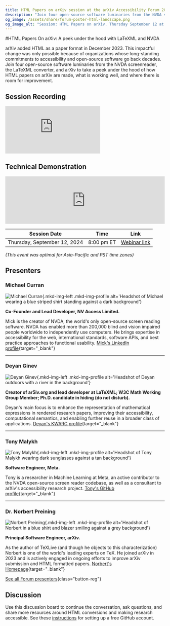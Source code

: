 ```yaml
---
title: HTML Papers on arXiv session at the arXiv Accessibility Forum 2024
description: "Join four open-source software luminaries from the NVDA screenreader, the LaTeXML converter, and arXiv to take a peek under the hood of how HTML papers on arXiv are made, what is working well, and where there is room for improvement."
og_image: /assets/share/forum-poster-html-landscape.png
og_image_alt: "Session: HTML Papers on arXiv. Thursday September 12 at 8:00 PM Eastern."
---
```

#HTML Papers On arXiv: A peek under the hood with LaTeXML and NVDA

<div class="lead">
  <div class="content">
    <p>arXiv added HTML as a paper format in December 2023. This impactful change was only possible because of organizations whose long-standing commitments to accessibility and open-source software go back decades. Join four open-source software luminaries from the NVDA screenreader, the LaTeXML converter, and arXiv to take a peek under the hood of how HTML papers on arXiv are made, what is working well, and where there is room for improvement.</p>
  </div>
  <div class="videos">
    <div class="shadow"><H2>Session Recording</h2>
    <iframe src="https://www.youtube.com/embed/Lq_F4vkfqV0?si=tsY9SQZXT7VdZfFt" title="YouTube video player" frameborder="0" allow="accelerometer; autoplay; clipboard-write; encrypted-media; gyroscope; picture-in-picture; web-share" referrerpolicy="strict-origin-when-cross-origin" allowfullscreen></iframe></div>
  </div>
</div>

<h2>Technical Demonstration</h2>

<div class="extra-videos">
  <iframe src="https://www.youtube.com/embed/wUvFYwLxFM8?si=CNuZvmCEFlnVw5LD" title="YouTube video player" frameborder="0" allow="accelerometer; autoplay; clipboard-write; encrypted-media; gyroscope; picture-in-picture; web-share" referrerpolicy="strict-origin-when-cross-origin" allowfullscreen style="width:100%;" class="shadow"></iframe>
</div>

| Session Date | Time | Link |
|---|---|---|
| Thursday, September 12, 2024 | 8:00 pm ET | [Webinar link](https://cornell.zoom.us/j/92772646280?pwd=nN9qJXOPnDZ9kdFUsVYDciuL5M4oXA.1) |
*(This event was optimal for Asia-Pacific and PST time zones)*

<!--
## Get ready:
<ul class="forum-actions">
  <li class="col">
    <div class="col-num shadow" role="presentation">1</div>
    <h3>Sign Up</h3>
    <p><a href="https://cornell.ca1.qualtrics.com/jfe/form/SV_eEZ1d27LF2fVM7Y" target="_blank">Sign up</a> for free. The forum is open to everyone.</p>
    <a class="button-reg" href="https://cornell.ca1.qualtrics.com/jfe/form/SV_eEZ1d27LF2fVM7Y" target="_blank">Sign up</a>
  </li>
  <li class="col">
    <div class="col-num shadow" role="presentation">2</div>
    <h3>Watch videos</h3>
    <p>Watch the <a href="https://youtu.be/PYBgeITZhL4?feature=shared" target="blank">welcome video</a>, the <a href="">demo video</a>, and <a href="https://www.youtube.com/playlist?list=PLYgeAMJvRZ6ZRuNQGoekx0FdjXqEG0bzM" target="blank">more</a>.</p>
    <a class="button-reg" href="https://youtu.be/PYBgeITZhL4?feature=shared" target="blank">Watch</a>
  </li>
  <li class="col">
    <div class="col-num shadow" role="presentation">3</div>
    <h3>Ask Questions!</h3>
    <p><a href="https://cornell.ca1.qualtrics.com/jfe/form/SV_bBqisDGVGcrzQeq" target="_blank">Submit your questions</a> in advance. The presenters will love you!</p>
    <a class="button-reg" href="https://cornell.ca1.qualtrics.com/jfe/form/SV_bBqisDGVGcrzQeq" target="_blank">Ask</a>
  </li>
</ul>

Then help get the word out by sharing this free and important event with your colleagues and other academic networks. Session posters and links are available on [the share page](/share). -->

## Presenters

### Michael Curran

![Michael Curran](../assets/profile/michael.jpg){.mkd-img-left .mkd-img-profile alt='Headshot of Michael wearing a blue striped shirt standing against a dark background'}

**Co-Founder and Lead Developer, NV Access Limited.**

Mick is the creator of NVDA, the world's only open-source screen reading software. NVDA has enabled more than 200,000 blind and vision impaired people worldwide to independently use computers. He brings expertise in accessibility for the web, international standards, software APIs, and best practice approaches to functional usability. [Mick's LinkedIn profile](https://au.linkedin.com/in/mdcurran){target="_blank"}

---

### Deyan Ginev

![Deyan Ginev](../assets/profile/deyan.jpg){.mkd-img-left .mkd-img-profile alt='Headshot of Deyan outdoors with a river in the background'}

**Creator of ar5iv.org and lead developer at LaTeXML; W3C Math Working Group Member; Ph.D. candidate in hiding (do not disturb).**

Deyan's main focus is to enhance the representation of mathematical expressions in rendered research papers, improving their accessibility, computational semantics, and enabling further reuse in a broader class of applications. [Deyan's KWARC profile](https://kwarc.info/people/dginev/){target="_blank"}

---

### Tony Malykh

![Tony Malykh](../assets/profile/tony.jpg){.mkd-img-left .mkd-img-profile alt='Headshot of Tony Malykh wearing dark sunglasses against a tan background'}

**Software Engineer, Meta.**

Tony is a researcher in Machine Learning at Meta, an active contributor to the NVDA open-source screen reader codebase, as well as a consultant to arXiv's accessibility research project. [Tony's GitHub profile](https://github.com/mltony){target="_blank"}

---

### Dr. Norbert Preining

![Norbert Preining](../assets/profile/norbert.jpg){.mkd-img-left .mkd-img-profile alt='Headshot of Norbert in a blue shirt and blazer smiling against a grey background'}

**Principal Software Engineer, arXiv.**

As the author of TeXLive (and though he objects to this characterization) Norbert is one of the world's leading experts on TeX. He joined arXiv in 2023 and is actively engaged in ongoing efforts to improve arXiv submission and HTML formatted papers. [Norbert's Homepage](https://www.preining.info/){target="_blank"}

[See all Forum presenters](presenters){class="button-reg"}

<!-- ## Session materials shared in advance -->


## Discussion
Use this discussion board to continue the conversation, ask questions, and share more resources around HTML conversions and making research accessible. See these [instructions](discussion-board.md) for setting up a free GitHub account.
